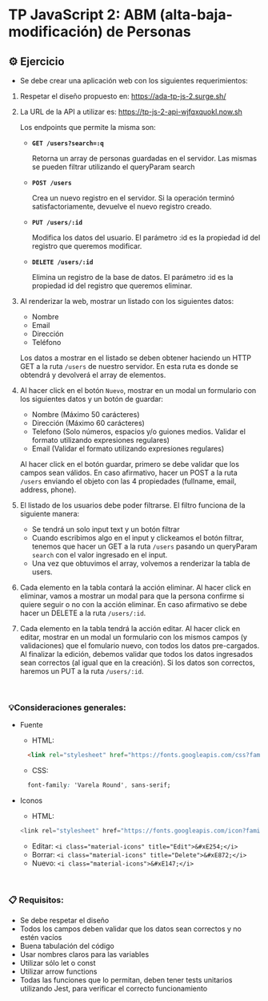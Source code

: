 # TP JavaScript 2: ABM (alta-baja-modificación) de Personas

## ⚙️ **Ejercicio**

- Se debe crear una aplicación web con los siguientes requerimientos:

1. Respetar el diseño propuesto en: https://ada-tp-js-2.surge.sh/


2. La URL de la API a utilizar es: https://tp-js-2-api-wjfqxquokl.now.sh

    Los endpoints que permite la misma son:

    - **`GET /users?search=:q`**

      Retorna un array de personas guardadas en el servidor. Las mismas se pueden filtrar utilizando el queryParam search


    - **`POST /users`**

      Crea un nuevo registro en el servidor. Si la operación terminó satisfactoriamente, devuelve el nuevo registro creado.

    - **`PUT /users/:id`**

      Modifica los datos del usuario. El parámetro :id es la propiedad id del registro que queremos modificar.

    - **`DELETE /users/:id`**

      Elimina un registro de la base de datos. El parámetro :id es la propiedad id del registro que queremos eliminar.


3. Al renderizar la web, mostrar un listado con los siguientes datos:
    - Nombre
    - Email
    - Dirección
    - Teléfono

    Los datos a mostrar en el listado se deben obtener haciendo un HTTP GET a la ruta `/users` de nuestro servidor. En esta ruta es donde se obtendrá y devolverá el array de elementos.

4. Al hacer click en el botón `Nuevo`, mostrar en un modal un formulario con los siguientes datos y un botón de guardar:
    - Nombre (Máximo 50 carácteres)
    - Dirección (Máximo 60 carácteres)
    - Telefono (Solo números, espacios y/o guiones medios. Validar el formato utilizando expresiones regulares)
    - Email (Validar el formato utilizando expresiones regulares)

    Al hacer click en el botón guardar, primero se debe validar que los campos sean válidos. En caso afirmativo, hacer un POST a la ruta `/users` enviando el objeto con las 4 propiedades (fullname, email, address, phone).

5. El listado de los usuarios debe poder filtrarse. El filtro funciona de la siguiente manera:
    - Se tendrá un solo input text y un botón filtrar
    - Cuando escribimos algo en el input y clickeamos el botón filtrar, tenemos que hacer un GET a la ruta `/users` pasando un queryParam `search` con el valor ingresado en el input.
    - Una vez que obtuvimos el array, volvemos a renderizar la tabla de users.

6. Cada elemento en la tabla contará la acción eliminar. Al hacer click en eliminar, vamos a mostrar un modal para que la persona confirme si quiere seguir o no con la acción eliminar. En caso afirmativo se debe hacer un DELETE a la ruta `/users/:id`.

7. Cada elemento en la tabla tendrá la acción editar. Al hacer click en editar, mostrar en un modal un formulario con los mismos campos (y validaciones) que el fomulario nuevo, con todos los datos pre-cargados. Al finalizar la edición, debemos validar que todos los datos ingresados sean correctos (al igual que en la creación). Si los datos son correctos, haremos un PUT a la ruta `/users/:id`.

<br>

### 💡**Consideraciones generales:**

- Fuente

  - HTML:
  ```html
    <link rel="stylesheet" href="https://fonts.googleapis.com/css?family=Roboto|Varela+Round"/>
  ```

  - CSS:
  ```css
    font-family: 'Varela Round', sans-serif;
  ```


- Iconos
  - HTML:
  ```js
  <link rel="stylesheet" href="https://fonts.googleapis.com/icon?family=Material+Icons" />
  ```

  - Editar: `<i class="material-icons" title="Edit">&#xE254;</i>`
  - Borrar: `<i class="material-icons" title="Delete">&#xE872;</i>`
  - Nuevo: `<i class="material-icons">&#xE147;</i>`

<br>

### 📋 **Requisitos:**

- Se debe respetar el diseño
- Todos los campos deben validar que los datos sean correctos y no estén vacíos
- Buena tabulación del código
- Usar nombres claros para las variables
- Utilizar sólo let o const
- Utilizar arrow functions
- Todas las funciones que lo permitan, deben tener tests unitarios utilizando Jest, para verificar el correcto funcionamiento